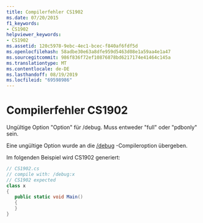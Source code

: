 ```yaml
---
title: Compilerfehler CS1902
ms.date: 07/20/2015
f1_keywords:
- CS1902
helpviewer_keywords:
- CS1902
ms.assetid: 120c5978-9ebc-4ec1-bcec-f840af6fdf5d
ms.openlocfilehash: 58adbe30e63a8dfe959d5463d08e1a59aa4e1a47
ms.sourcegitcommit: 986f836f72ef10876878bd6217174e41464c145a
ms.translationtype: MT
ms.contentlocale: de-DE
ms.lasthandoff: 08/19/2019
ms.locfileid: "69598986"
---
```

# <a name="compiler-error-cs1902"></a>Compilerfehler CS1902
Ungültige Option "Option" für /debug. Muss entweder "full" oder "pdbonly" sein.  
  
 Eine ungültige Option wurde an die [/debug](../language-reference/compiler-options/debug-compiler-option.md) -Compileroption übergeben.  
  
 Im folgenden Beispiel wird CS1902 generiert:  
  
```csharp  
// CS1902.cs  
// compile with: /debug:x  
// CS1902 expected  
class x  
{  
   public static void Main()  
   {  
   }  
}  
```
